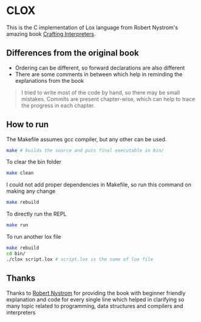 # CLOX

This is the C implementation of Lox language from Robert Nystrom's amazing book [Crafting Interpreters](https://www.craftinginterpreters.com).

## Differences from the original book

- Ordering can be different, so forward declarations are also different
- There are some comments in between which help in reminding the explanations from the book

> I tried to write most of the code by hand, so there may be small mistakes. Commits are present chapter-wise, which can help to trace the progress in each chapter.

## How to run

The Makefile assumes gcc compiler, but any other can be used.

```bash
make # builds the source and puts final executable in bin/
```

To clear the bin folder

```bash
make clean
```

I could not add proper dependencies in Makefile, so run this command on making any change

```bash
make rebuild
```

To directly run the REPL

```bash
make run
```

To run another lox file

```bash
make rebuild
cd bin/
./clox script.lox # script.lox is the name of lox file
```

## Thanks

Thanks to [Robert Nystrom](https://twitter.com/intent/user?screen_name=munificentbob) for providing the book with beginner friendly explanation and code for every single line which helped in clarifying so many topic related to programming, data structures and compilers and interpreters
